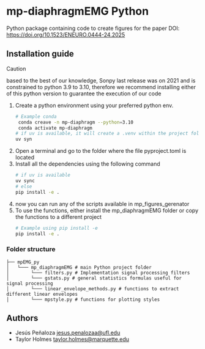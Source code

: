 # mp-diaphragmEMG Python

Python package containing code to create figures for the paper DOI: https://doi.org/10.1523/ENEURO.0444-24.2025

## Installation guide

> [!CAUTION]
> based to the best of our knowledge, Sonpy last release was on 2021 and is constrained to python 3.9 to 3.10, therefore we recommend installing either of this python version to guarantee the execution of our code

1. Create a python environment using your preferred python env. 
   ``` sh
   # Example conda
    conda creave -n mp-diaphragm --python=3.10
    conda activate mp-diaphragm
   # if uv is available, it will create a .venv within the project folder
   uv syn
   ```
2. Open a terminal and go to the folder where the file pyproject.toml is located
3. Install all the dependencies using the following command
   ```sh
   # if uv is available
   uv sync
   # else 
   pip install -e .
   ```
4. now you can run any of the scripts available in mp_figures_gerenator 
5. To use the functions, either install the mp_diaphragmEMG folder or copy the functions to a different project
   ```sh 
   # Example using pip install -e
   pip install -e .
   ```

### Folder structure
``` 
├── mpEMG_py
│   └─── mp_diaphragmEMG # main Python project folder
│        └─── filters.py # Implementation signal processing filters
│        └─── gstats.py # general statistics formulas useful for signal processing
│        └─── linear_envelope_methods.py # functions to extract different linear envelopes
│        └─── mpstyle.py # functions for plotting styles
```


## Authors 
- Jesús Peñaloza <jesus.penalozaa@ufl.edu>
- Taylor Holmes <taylor.holmes@marquette.edu>
